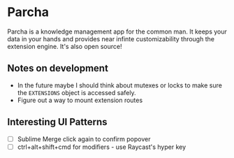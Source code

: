 # Parcha

Parcha is a knowledge management app for the common man. It keeps your data in your hands and provides near infinte customizability through the extension engine. It's also open source!

## Notes on development
- In the future maybe I should think about mutexes or locks to make sure the `EXTENSIONS` object is accessed safely.
- Figure out a way to mount extension routes

## Interesting UI Patterns
- [ ] Sublime Merge click again to confirm popover
- [ ] ctrl+alt+shift+cmd for modifiers - use Raycast's hyper key
